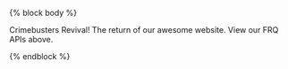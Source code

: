 {% block body %}
<style> @import url('https://fonts.googleapis.com/css2?family=Oswald:wght@700&family=Source+Sans+Pro:wght@200;700&display=swap'); </style>
<p> Crimebusters Revival!
The return of our awesome website.
View our FRQ APIs above. </p>
{% endblock %}
